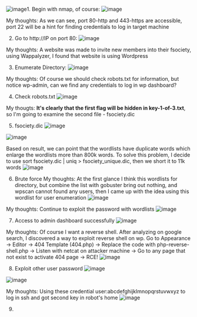 ![image](https://github.com/user-attachments/assets/7710f007-cafb-4680-b6ed-c4f70dfef0b8)1. Begin with nmap, of course:
![image](https://github.com/user-attachments/assets/d1f4c7f6-828e-4691-98b0-ec2b68681c52)

My thoughts: As we can see, port 80-http and 443-https are accessible, port 22 will be a hint for finding credentials to log in target machine

2. Go to http://IP on port 80:
![image](https://github.com/user-attachments/assets/973a77ae-ece9-4f0a-9a0c-ddaf1ad0da79)

My thoughts: A website was made to invite new members into their fsociety, using Wappalyzer, I found that website is using Wordpress

3. Enumerate Directory:
![image](https://github.com/user-attachments/assets/3244c569-e167-4916-a39a-38982bc39a7a)

My thoughts: Of course we should check robots.txt for information, but notice wp-admin, can we find any credentials to log in wp dashboard?

4. Check robots.txt
![image](https://github.com/user-attachments/assets/012efca0-ecdd-4063-9616-ebdeb367ed32)

My thougts: **It's clearly that the first flag will be hidden in key-1-of-3.txt**, so I'm going to examine the second file - fsociety.dic

5. fsociety.dic
![image](https://github.com/user-attachments/assets/200c2889-ea21-4790-962c-f53aaea9ef4b)

![image](https://github.com/user-attachments/assets/bcb8afc2-7667-44d5-8ed3-0a5a0cc77ed3)

Based on result, we can point that the wordlists have duplicate words which enlarge the wordlists more than 800k words. To solve this problem, I decide to use sort fsociety.dic | uniq > fsociety_unique.dic, then we short it to 11k words
![image](https://github.com/user-attachments/assets/c10aab2a-5057-4f36-aa42-4ef3c3ece9bd)

6. Brute force
My thoughts: At the first glance I think this wordlists for directory, but combine the list with gobuster bring out nothing, and wpscan cannot found any users, then I came up with the idea using this wordlist for user enumeration
![image](https://github.com/user-attachments/assets/b792edb3-6f27-4256-9845-a62323c66577)

My thoughts: Continue to exploit the password with wordlists
![image](https://github.com/user-attachments/assets/29a1c0ff-5d8f-4dbc-a584-edd8d087c953)

7. Access to admin dashboard successfully
![image](https://github.com/user-attachments/assets/8c75d849-55f5-4834-9343-a788b5501d96)

My thoughts: Of course I want a reverse shell. After analyzing on google search, I discovered a way to exploit reverse shell on wp. Go to Appearance -> Editor -> 404 Template (404.php) -> Replace the code with php-reverse-shell.php -> Listen with netcat on attacker machine -> Go to any page that not exist to activate 404 page -> RCE!
![image](https://github.com/user-attachments/assets/56d16053-ec95-44d5-afe2-285a1f7e9f12)

8. Exploit other user password
![image](https://github.com/user-attachments/assets/c566c36c-4090-48d4-9b86-ea14fb26c88b)

![image](https://github.com/user-attachments/assets/37b133c7-4343-44f7-9669-a9cbda87b119)

My thoughts: Using these credential user:abcdefghijklmnopqrstuvwxyz to log in ssh and got second key in robot's home
![image](https://github.com/user-attachments/assets/8ca64e83-42d9-489c-b1c6-664c1f344d9e)

9. 
